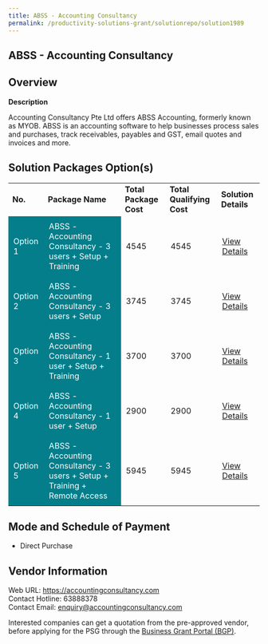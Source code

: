 ```yaml
---
title: ABSS - Accounting Consultancy
permalink: /productivity-solutions-grant/solutionrepo/solution1989
---
```


## ABSS - Accounting Consultancy

## Overview

**Description**

Accounting Consultancy Pte Ltd offers ABSS Accounting, formerly known as MYOB. ABSS is an accounting software to help businesses process sales and purchases, track receivables, payables and GST, email quotes and invoices and more.

## Solution Packages Option(s)

<table>
<tr>
<td><b>No.</b></td>
<td><b>Package Name</b></td>
<td><b>Total Package Cost</b></td>
<td><b>Total Qualifying Cost</b></td>
<td><b>Solution Details</b></td>
</tr>
<tr>
<td style='padding: 10px; background-color: #037E8A; color: #FFFFFF;'>Option 1</td>
<td style='padding: 10px; background-color: #037E8A; color: #FFFFFF;'>ABSS - Accounting Consultancy - 3 users + Setup + Training</td>
<td style='padding: 10px;'>4545</td>
<td style='padding: 10px;'>4545</td>
<td style='padding: 10px;'><a href='https://www.gobusiness.gov.sg/images/psg/20200714_Desensitised_Annex_3__Part_1.pdf' target='_blank'>View Details</a></td>
</tr>
<tr>
<td style='padding: 10px; background-color: #037E8A; color: #FFFFFF;'>Option 2</td>
<td style='padding: 10px; background-color: #037E8A; color: #FFFFFF;'>ABSS - Accounting Consultancy - 3 users + Setup</td>
<td style='padding: 10px;'>3745</td>
<td style='padding: 10px;'>3745</td>
<td style='padding: 10px;'><a href='https://www.gobusiness.gov.sg/images/psg/20200714_Desensitised_Annex_3__Part_2.pdf' target='_blank'>View Details</a></td>
</tr>
<tr>
<td style='padding: 10px; background-color: #037E8A; color: #FFFFFF;'>Option 3</td>
<td style='padding: 10px; background-color: #037E8A; color: #FFFFFF;'>ABSS - Accounting Consultancy - 1 user + Setup + Training</td>
<td style='padding: 10px;'>3700</td>
<td style='padding: 10px;'>3700</td>
<td style='padding: 10px;'><a href='https://www.gobusiness.gov.sg/images/psg/20200714_Desensitised_Annex_3__Part_3.pdf' target='_blank'>View Details</a></td>
</tr>
<tr>
<td style='padding: 10px; background-color: #037E8A; color: #FFFFFF;'>Option 4</td>
<td style='padding: 10px; background-color: #037E8A; color: #FFFFFF;'>ABSS - Accounting Consultancy - 1 user + Setup</td>
<td style='padding: 10px;'>2900</td>
<td style='padding: 10px;'>2900</td>
<td style='padding: 10px;'><a href='https://www.gobusiness.gov.sg/images/psg/20200714_Desensitised_Annex_3__Part_4.pdf' target='_blank'>View Details</a></td>
</tr>
<tr>
<td style='padding: 10px; background-color: #037E8A; color: #FFFFFF;'>Option 5</td>
<td style='padding: 10px; background-color: #037E8A; color: #FFFFFF;'>ABSS - Accounting Consultancy - 3 users + Setup + Training + Remote Access</td>
<td style='padding: 10px;'>5945</td>
<td style='padding: 10px;'>5945</td>
<td style='padding: 10px;'><a href='https://www.gobusiness.gov.sg/images/psg/20200714_Desensitised_Annex_3__Part_5.pdf' target='_blank'>View Details</a></td>
</tr>
</table>

## Mode and Schedule of Payment

 - Direct Purchase

## Vendor Information

 Web URL: https://accountingconsultancy.com <br>Contact Hotline: 63888378 <br>Contact Email: enquiry@accountingconsultancy.com <br>

Interested companies can get a quotation from the pre-approved vendor, before applying for the PSG through the <a href='https://www.businessgrants.gov.sg/' target='_blank' rel='noopener'>Business Grant Portal (BGP)</a>.

<script src="/jquery/resize-tables.js"></script>
